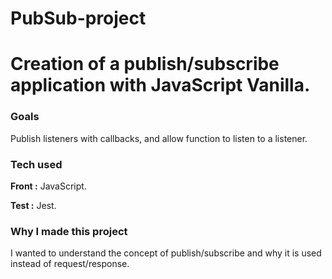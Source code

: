 # PubSub-project
<h1>Creation of a publish/subscribe application with JavaScript Vanilla.</h1>

<h3>Goals</h3>
<p>Publish listeners with callbacks, and allow function to listen to a listener.</p>
<h3>Tech used</h3>
<p><strong>Front :</strong> JavaScript.</p>
<p><strong>Test :</strong> Jest.</p>
<h3>Why I made this project</h3>
<p>I wanted to understand the concept of publish/subscribe and why it is used instead of request/response.</p>
<br/>
